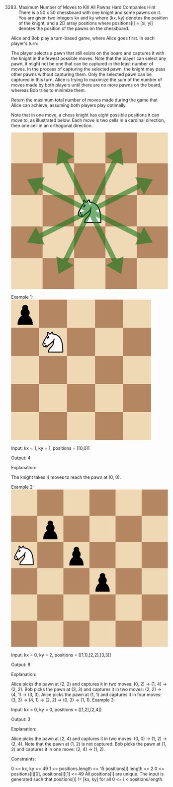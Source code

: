 3283. Maximum Number of Moves to Kill All Pawns
Hard
Companies
Hint
There is a 50 x 50 chessboard with one knight and some pawns on it. You are given two integers kx and ky where (kx, ky) denotes the position of the knight, and a 2D array positions where positions[i] = [xi, yi] denotes the position of the pawns on the chessboard.

Alice and Bob play a turn-based game, where Alice goes first. In each player's turn:

The player selects a pawn that still exists on the board and captures it with the knight in the fewest possible moves. Note that the player can select any pawn, it might not be one that can be captured in the least number of moves.
In the process of capturing the selected pawn, the knight may pass other pawns without capturing them. Only the selected pawn can be captured in this turn.
Alice is trying to maximize the sum of the number of moves made by both players until there are no more pawns on the board, whereas Bob tries to minimize them.

Return the maximum total number of moves made during the game that Alice can achieve, assuming both players play optimally.

Note that in one move, a chess knight has eight possible positions it can move to, as illustrated below. Each move is two cells in a cardinal direction, then one cell in an orthogonal direction.



 ![](./res/img/i1.png)

Example 1:
 ![](./res/img/i2.png)

Input: kx = 1, ky = 1, positions = [[0,0]]

Output: 4

Explanation:



The knight takes 4 moves to reach the pawn at (0, 0).

Example 2:
 ![](./res/img/i3.png)

Input: kx = 0, ky = 2, positions = [[1,1],[2,2],[3,3]]

Output: 8

Explanation:



Alice picks the pawn at (2, 2) and captures it in two moves: (0, 2) -> (1, 4) -> (2, 2).
Bob picks the pawn at (3, 3) and captures it in two moves: (2, 2) -> (4, 1) -> (3, 3).
Alice picks the pawn at (1, 1) and captures it in four moves: (3, 3) -> (4, 1) -> (2, 2) -> (0, 3) -> (1, 1).
Example 3:

Input: kx = 0, ky = 0, positions = [[1,2],[2,4]]

Output: 3

Explanation:

Alice picks the pawn at (2, 4) and captures it in two moves: (0, 0) -> (1, 2) -> (2, 4). Note that the pawn at (1, 2) is not captured.
Bob picks the pawn at (1, 2) and captures it in one move: (2, 4) -> (1, 2).
 

Constraints:

0 <= kx, ky <= 49
1 <= positions.length <= 15
positions[i].length == 2
0 <= positions[i][0], positions[i][1] <= 49
All positions[i] are unique.
The input is generated such that positions[i] != [kx, ky] for all 0 <= i < positions.length.